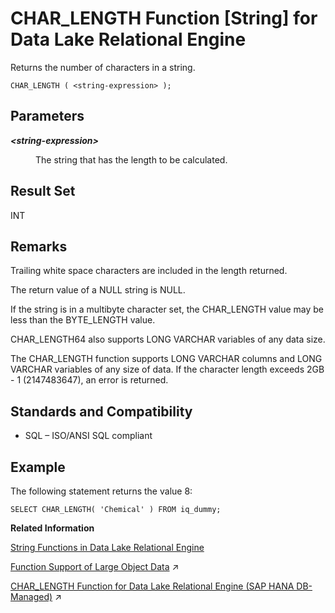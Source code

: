 <!-- loioa53bd3d384f21015bcf88da636a1a768 -->

# CHAR\_LENGTH Function \[String\] for Data Lake Relational Engine

Returns the number of characters in a string.



```
CHAR_LENGTH ( <string-expression> );
```



<a name="loioa53bd3d384f21015bcf88da636a1a768__CHAR_LENGTH_parm1"/>

## Parameters


<dl>
<dt><b>

*<string-expression\>*

</b></dt>
<dd>

The string that has the length to be calculated.



</dd>
</dl>



<a name="loioa53bd3d384f21015bcf88da636a1a768__CHAR_LENGTH_returns1"/>

## Result Set

INT



<a name="loioa53bd3d384f21015bcf88da636a1a768__CHAR_LENGTH_remarks1"/>

## Remarks

Trailing white space characters are included in the length returned.

The return value of a NULL string is NULL.

If the string is in a multibyte character set, the CHAR\_LENGTH value may be less than the BYTE\_LENGTH value.

CHAR\_LENGTH64 also supports LONG VARCHAR variables of any data size.

The CHAR\_LENGTH function supports LONG VARCHAR columns and LONG VARCHAR variables of any size of data. If the character length exceeds 2GB - 1 \(2147483647\), an error is returned.



<a name="loioa53bd3d384f21015bcf88da636a1a768__CHAR_LENGTH_standards1"/>

## Standards and Compatibility

-   SQL – ISO/ANSI SQL compliant



<a name="loioa53bd3d384f21015bcf88da636a1a768__CHAR_LENGTH_example1"/>

## Example

The following statement returns the value 8:

```
SELECT CHAR_LENGTH( 'Chemical' ) FROM iq_dummy;
```

**Related Information**  


[String Functions in Data Lake Relational Engine](string-functions-in-data-lake-relational-engine-a52d1d9.md "String functions perform conversion, extraction, or manipulation operations on strings, or return information about strings.")

[Function Support of Large Object Data](https://help.sap.com/viewer/a8937bea84f21015a80bc776cf758d50/2024_1_QRC/en-US/a60363a384f21015a7f7bc6286516522.html "Learn about the functions that support the LONG BINARY and LONG VARCHAR data types.") :arrow_upper_right:

[CHAR_LENGTH Function for Data Lake Relational Engine (SAP HANA DB-Managed)](https://help.sap.com/viewer/a898e08b84f21015969fa437e89860c8/2024_1_QRC/en-US/c440e3a7627544838259dcfab11a5bd1.html "Returns the number of characters in a string.") :arrow_upper_right:

